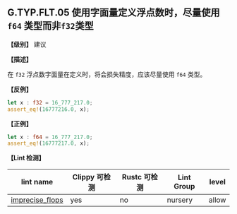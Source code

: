 ## G.TYP.FLT.05  使用字面量定义浮点数时，尽量使用 `f64` 类型而非`f32`类型

**【级别】** 建议

**【描述】**

在 `f32` 浮点数字面量在定义时，将会损失精度，应该尽量使用 `f64` 类型。

**【反例】**

```rust
let x : f32 = 16_777_217.0;
assert_eq!(16777216.0, x);
```

**【正例】**

```rust
let x : f64 = 16_777_217.0;
assert_eq!(16777217.0, x);
```

**【Lint 检测】**

| lint name                                                    | Clippy 可检测 | Rustc 可检测 | Lint Group | level |
| ------------------------------------------------------------ | ------------- | ------------ | ---------- | ----- |
| [imprecise_flops](https://rust-lang.github.io/rust-clippy/master/#imprecise_flops) | yes           | no           | nursery    | allow |


